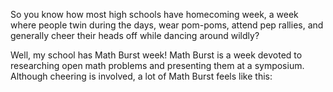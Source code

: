 So you know how most high schools have homecoming week, a week where people twin during the days, wear pom-poms, attend pep rallies, and generally cheer their heads off while dancing around wildly?

Well, my school has Math Burst week! Math Burst is a week devoted to researching open math problems and presenting them at a symposium.
Although cheering is involved, a lot of Math Burst feels like this:
